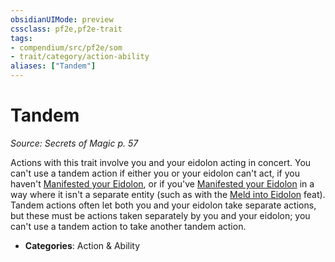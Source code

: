 ```yaml
---
obsidianUIMode: preview
cssclass: pf2e,pf2e-trait
tags:
- compendium/src/pf2e/som
- trait/category/action-ability
aliases: ["Tandem"]
---
```

# Tandem  
*Source: Secrets of Magic p. 57*  

Actions with this trait involve you and your eidolon acting in concert. You can't use a tandem action if either you or your eidolon can't act, if you haven't [Manifested your Eidolon](/rules/actions/manifest-eidolon-som.md), or if you've [Manifested your Eidolon](/rules/actions/manifest-eidolon-som.md) in a way where it isn't a separate entity (such as with the [Meld into Eidolon](/compendium/feats/meld-into-eidolon-som.md) feat). Tandem actions often let both you and your eidolon take separate actions, but these must be actions taken separately by you and your eidolon; you can't use a tandem action to take another tandem action.

- **Categories**: Action & Ability